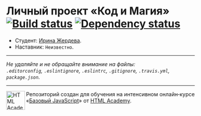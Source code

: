 # Личный проект «Код и Магия» [![Build status][travis-image]][travis-url] [![Dependency status][dependency-image]][dependency-url]

* Студент: [Ирина Жердева](https://up.htmlacademy.ru/javascript/5/user/199052).
* Наставник: `Неизвестно`.

---

_Не удаляйте и не обращайте внимание на файлы:_<br>
_`.editorconfig`, `.eslintignore`, `.eslintrc`, `.gitignore`, `.travis.yml`, `package.json`._

---

<a href="https://htmlacademy.ru/intensive/javascript"><img align="left" width="50" height="50" title="HTML Academy" src="https://up.htmlacademy.ru/static/img/intensive/javascript/logo-for-github.svg"></a>

Репозиторий создан для обучения на интенсивном онлайн‑курсе «[Базовый JavaScript](https://htmlacademy.ru/intensive/javascript)» от [HTML Academy](https://htmlacademy.ru).

[travis-image]: https://travis-ci.org/htmlacademy-javascript/199052-code-and-magick.svg?branch=master
[travis-url]: https://travis-ci.org/htmlacademy-javascript/199052-code-and-magick
[dependency-image]: https://david-dm.org/htmlacademy-javascript/199052-code-and-magick.svg?style=flat-square
[dependency-url]: https://david-dm.org/htmlacademy-javascript/199052-code-and-magick
